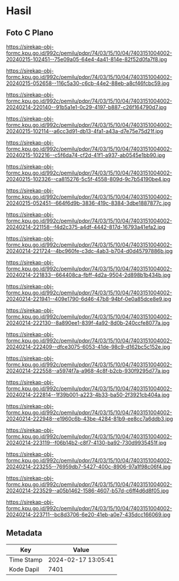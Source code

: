 # Hasil

## Foto C Plano

https://sirekap-obj-formc.kpu.go.id/992c/pemilu/pdpr/74/03/15/10/04/7403151004002-20240215-102451--75e09a05-64e4-4a41-814e-82f52d0fa7f8.jpg

https://sirekap-obj-formc.kpu.go.id/992c/pemilu/pdpr/74/03/15/10/04/7403151004002-20240215-052658--116c5a30-c6cb-44e2-88eb-a8cf46fcbc59.jpg

https://sirekap-obj-formc.kpu.go.id/992c/pemilu/pdpr/74/03/15/10/04/7403151004002-20240214-220140--91b5a1e1-0c29-4197-b887-c26f164790d7.jpg

https://sirekap-obj-formc.kpu.go.id/992c/pemilu/pdpr/74/03/15/10/04/7403151004002-20240215-102114--a6cc3d91-db13-4fa1-a43a-d7e75e75d21f.jpg

https://sirekap-obj-formc.kpu.go.id/992c/pemilu/pdpr/74/03/15/10/04/7403151004002-20240215-102216--c5f6da74-cf2d-41f1-a937-ab0545e1bb90.jpg

https://sirekap-obj-formc.kpu.go.id/992c/pemilu/pdpr/74/03/15/10/04/7403151004002-20240215-102326--ca815276-5c5f-4558-809d-9c7b54190be4.jpg

https://sirekap-obj-formc.kpu.go.id/992c/pemilu/pdpr/74/03/15/10/04/7403151004002-20240215-052451--664f6d9b-3836-419c-8384-3dbe1887877c.jpg

https://sirekap-obj-formc.kpu.go.id/992c/pemilu/pdpr/74/03/15/10/04/7403151004002-20240214-221158--f4d2c375-a4df-4442-817d-16793a41efa2.jpg

https://sirekap-obj-formc.kpu.go.id/992c/pemilu/pdpr/74/03/15/10/04/7403151004002-20240214-221724--4bc960fe-c3dc-4ab3-b704-d0d45797886b.jpg

https://sirekap-obj-formc.kpu.go.id/992c/pemilu/pdpr/74/03/15/10/04/7403151004002-20240214-221833--664408ca-fbff-4d2a-9504-2d898b1b434b.jpg

https://sirekap-obj-formc.kpu.go.id/992c/pemilu/pdpr/74/03/15/10/04/7403151004002-20240214-221941--409e1790-6d46-47b8-94bf-0e0a85dce8e9.jpg

https://sirekap-obj-formc.kpu.go.id/992c/pemilu/pdpr/74/03/15/10/04/7403151004002-20240214-222130--8a890ee1-839f-4a92-8d0b-240ccfe8077a.jpg

https://sirekap-obj-formc.kpu.go.id/992c/pemilu/pdpr/74/03/15/10/04/7403151004002-20240214-222409--dfce3075-6053-41de-98c9-d162bc5c152e.jpg

https://sirekap-obj-formc.kpu.go.id/992c/pemilu/pdpr/74/03/15/10/04/7403151004002-20240214-222558--a5974f7a-a968-4c8f-b2cb-930f9295d77a.jpg

https://sirekap-obj-formc.kpu.go.id/992c/pemilu/pdpr/74/03/15/10/04/7403151004002-20240214-222814--1f39b001-a223-4b33-ba50-2f3921cb404a.jpg

https://sirekap-obj-formc.kpu.go.id/992c/pemilu/pdpr/74/03/15/10/04/7403151004002-20240214-222948--e1960c6b-43be-4284-81b9-ee8cc7a6ddb3.jpg

https://sirekap-obj-formc.kpu.go.id/992c/pemilu/pdpr/74/03/15/10/04/7403151004002-20240214-223119--f06b14b2-c8f7-4130-ba92-730d9935451f.jpg

https://sirekap-obj-formc.kpu.go.id/992c/pemilu/pdpr/74/03/15/10/04/7403151004002-20240214-223255--76959db7-5427-400c-8906-97a1f98c06f4.jpg

https://sirekap-obj-formc.kpu.go.id/992c/pemilu/pdpr/74/03/15/10/04/7403151004002-20240214-223529--a05b1462-1586-4607-b57d-c6ff4d6d8f05.jpg

https://sirekap-obj-formc.kpu.go.id/992c/pemilu/pdpr/74/03/15/10/04/7403151004002-20240214-223711--bc8d3706-6e20-41eb-a0e7-435dcc166069.jpg


## Metadata

| Key        | Value               |
| ---------- | ------------------- |
| Time Stamp | 2024-02-17 13:05:41 |
| Kode Dapil | 7401                |



